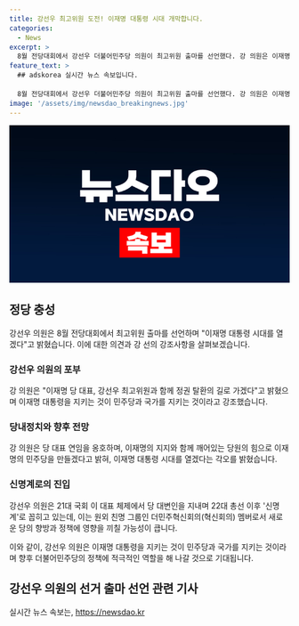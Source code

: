 ```yaml
---
title: 강선우 최고위원 도전! 이재명 대통령 시대 개막합니다.
categories:
  - News
excerpt: >
  8월 전당대회에서 강선우 더불어민주당 의원이 최고위원 출마를 선언했다. 강 의원은 이재명 대통령 시대를 열겠다고 밝히고, 이재명과 함께 정권 탈환을 다짐했다. 또한, 이 대표를 지키는 것이 민주당과 나라를 지키는 것이라며, 윤석열 정권을 비난하고 이재명의 어려움을 강조하며 사회를 바꾸겠다고 호소했다. 신명계라 불리는 강 의원은 더민주혁신회의 멤버로서 부상하고 있는 인물로 꼽힌다.
feature_text: >
  ## adskorea 실시간 뉴스 속보입니다.

  8월 전당대회에서 강선우 더불어민주당 의원이 최고위원 출마를 선언했다. 강 의원은 이재명 대통령 시대를 열겠다고 밝히고, 이재명과 함께 정권 탈환을 다짐했다. 또한, 이 대표를 지키는 것이 민주당과 나라를 지키는 것이라며, 윤석열 정권을 비난하고 이재명의 어려움을 강조하며 사회를 바꾸겠다고 호소했다. 신명계라 불리는 강 의원은 더민주혁신회의 멤버로서 부상하고 있는 인물로 꼽힌다.
image: '/assets/img/newsdao_breakingnews.jpg'
---
```


<p><img src="/assets/img/newsdao_breakingnews.jpg" alt="adskorea 속보" /></p>

<h2 data-ke-size="size26">정당 충성</h2>

<p data-ke-size="size16">강선우 의원은 8월 전당대회에서 최고위원 출마를 선언하며 "이재명 대통령 시대를 열겠다"고 밝혔습니다. 이에 대한 의견과 강 선의 강조사항을 살펴보겠습니다.</p>

<h3>강선우 의원의 포부</h3>

<p data-ke-size="size16">강 의원은 "이재명 당 대표, 강선우 최고위원과 함께 정권 탈환의 길로 가겠다"고 밝혔으며 이재명 대통령을 지키는 것이 민주당과 국가를 지키는 것이라고 강조했습니다.</p>

<h3>당내정치와 향후 전망</h3>

<p data-ke-size="size16">강 의원은 당 대표 연임을 옹호하며, 이재명의 지지와 함께 깨어있는 당원의 힘으로 이재명의 민주당을 만들겠다고 밝혀, 이재명 대통령 시대를 열겠다는 각오를 밝혔습니다.</p>

<h3>신명계로의 진입</h3>

<p data-ke-size="size16">강선우 의원은 21대 국회 이 대표 체제에서 당 대변인을 지내며 22대 총선 이후 '신명계'로 꼽히고 있는데, 이는 원외 친명 그룹인 더민주혁신회의(혁신회의) 멤버로서 새로운 당의 향방과 정책에 영향을 끼칠 가능성이 큽니다.</p>

<p>이와 같이, 강선우 의원은 이재명 대통령을 지키는 것이 민주당과 국가를 지키는 것이라며 향후 더불어민주당의 정책에 적극적인 역할을 해 나갈 것으로 기대됩니다.</p>

<h2 data-ke-size="size26">강선우 의원의 선거 출마 선언 관련 기사</h2>
실시간 뉴스 속보는, <a href="https://newsdao.kr" rel="dofollow">https://newsdao.kr</a>


